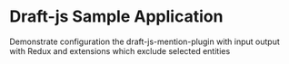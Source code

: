 # Draft-js Sample Application

Demonstrate configuration the draft-js-mention-plugin with input output with Redux and extensions which exclude selected entities